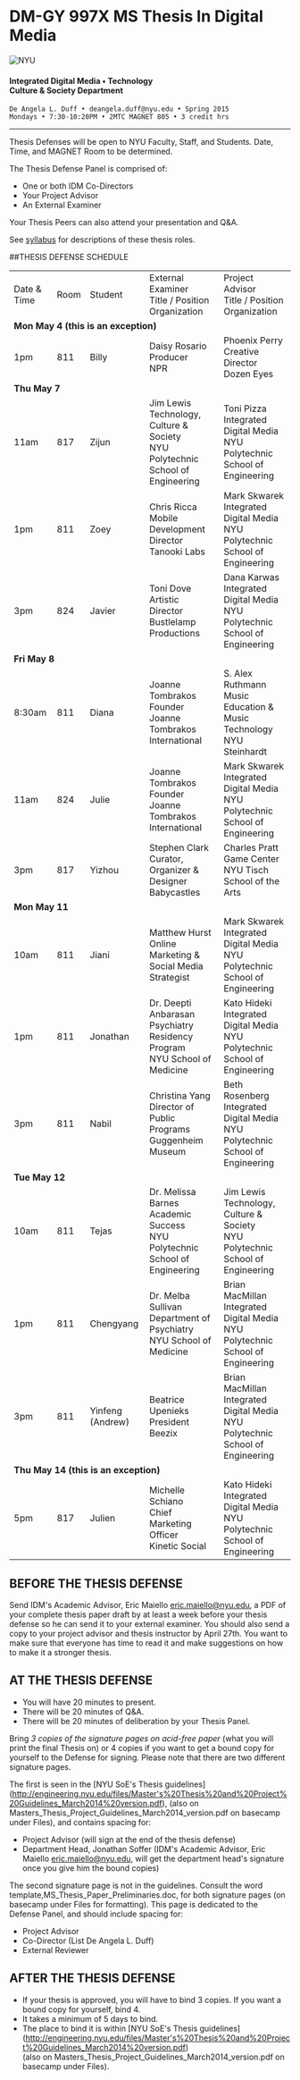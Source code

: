 # DM-GY 997X MS Thesis In Digital Media

![NYU](http://ws2.polishedsolid.com/de/nyu_soe_logo.png)
#### Integrated Digital Media • Technology<br>Culture & Society Department 

    De Angela L. Duff • deangela.duff@nyu.edu • Spring 2015 
    Mondays • 7:30-10:20PM • 2MTC MAGNET 805 • 3 credit hrs

---


Thesis Defenses will be open to NYU Faculty, Staff, and Students. Date, Time, and MAGNET Room to be determined.

The Thesis Defense Panel is comprised of:
* One or both IDM Co-Directors
* Your Project Advisor
* An External Examiner

Your Thesis Peers can also attend your presentation and Q&A.

See <a href="dm997X_ms_thesis_syllabus.md">syllabus</a> for descriptions of these thesis roles.

##THESIS DEFENSE SCHEDULE

<table>
<tr>
    <td>Date &amp; Time</td>
    <td>Room</td>
    <td>Student</td>
    <td>External Examiner<br>Title / Position<br>Organization</td>
    <td>Project Advisor<br>Title / Position<br>Organization</td>
</tr>
<tr>
    <td colspan="5"><strong>Mon May 4 (this is an exception)</strong></td>
</tr>
<tr>
    <td>1pm</td>
    <td>811</td>
    <td>Billy</td>
    <td>Daisy Rosario<br>Producer<br>NPR</td>
    <td>Phoenix Perry<br>Creative Director<br>Dozen Eyes</td>
</tr>
<tr>
    <td colspan="5"><strong>Thu May 7</strong></td>
</tr>
<tr>
    <td>11am</td>
    <td>817</td>
    <td>Zijun</td>
    <td>Jim Lewis<br>Technology, Culture &amp; Society<br>NYU Polytechnic School of Engineering</td>
    <td>Toni Pizza<br>Integrated Digital Media<br>NYU Polytechnic School of Engineering</td>
</tr>
<tr>
    <td>1pm</td>
    <td>811</td>
    <td>Zoey</td>
    <td>Chris Ricca<br>Mobile Development Director<br>Tanooki Labs</td>
    <td>Mark Skwarek<br>Integrated Digital Media<br>NYU Polytechnic School of Engineering</td>
</tr>
<tr>
    <td>3pm</td>
    <td>824</td>
    <td>Javier</td>
    <td>Toni Dove<br>Artistic Director<br>Bustlelamp Productions</td>
    <td>Dana Karwas<br>Integrated Digital Media<br>NYU Polytechnic School of Engineering</td>
</tr>
<tr>
    <td colspan="5"><strong>Fri May 8</strong></td>
</tr>
<tr>
    <td>8:30am</td>
    <td>811</td>
    <td>Diana</td>
    <td>Joanne Tombrakos<br>Founder<br>Joanne Tombrakos International</td>
    <td>S. Alex Ruthmann<br>Music Education &amp; Music Technology<br>NYU Steinhardt</td>
</tr>
<tr>
    <td>11am</td>
    <td>824</td>
    <td>Julie</td>
    <td>Joanne Tombrakos<br>Founder<br>Joanne Tombrakos International</td>
    <td>Mark Skwarek<br>Integrated Digital Media<br>NYU Polytechnic School of Engineering</td>
</tr>
<tr>
    <td>3pm</td>
    <td>817</td>
    <td>Yizhou</td>
    <td>Stephen Clark<br>Curator, Organizer &amp; Designer<br>Babycastles</td>
    <td>Charles Pratt<br>Game Center<br>NYU Tisch School of the Arts</td>
</tr>
<tr>
    <td colspan="5"><strong>Mon May 11</strong></td>
</tr>
<tr>
    <td>10am</td>
    <td>811</td>
    <td>Jiani</td>
    <td>Matthew Hurst<br>Online Marketing &amp; Social Media Strategist<br></td>
    <td>Mark Skwarek<br>Integrated Digital Media<br>NYU Polytechnic School of Engineering</td>
</tr>
<tr>
    <td>1pm</td>
    <td>811</td>
    <td>Jonathan</td>
    <td>Dr. Deepti Anbarasan<br>Psychiatry Residency Program<br>NYU School of Medicine</td>
    <td>Kato Hideki<br>Integrated Digital Media<br>NYU Polytechnic School of Engineering</td>
</tr>
<tr>
    <td>3pm</td>
    <td>811</td>
    <td>Nabil</td>
    <td>Christina Yang<br>Director of Public Programs<br>Guggenheim Museum</td>
    <td>Beth Rosenberg<br>Integrated Digital Media<br>NYU Polytechnic School of Engineering</td>
</tr>
<tr>
    <td colspan="5"><strong>Tue May 12</strong></td>
</tr>
<tr>
    <td>10am</td>
    <td>811</td>
    <td>Tejas</td>
    <td>Dr. Melissa Barnes<br>Academic Success<br>NYU Polytechnic School of Engineering</td>
    <td>Jim Lewis<br>Technology, Culture &amp; Society<br>NYU Polytechnic School of Engineering</td>
</tr>
<tr>
    <td>1pm</td>
    <td>811</td>
    <td>Chengyang</td>
    <td>Dr. Melba Sullivan<br>Department of Psychiatry<br>NYU School of Medicine</td>
    <td>Brian MacMillan<br>Integrated Digital Media<br>NYU Polytechnic School of Engineering</td>
</tr>
<tr>
    <td>3pm</td>
    <td>811</td>
    <td>Yinfeng (Andrew)</td>
    <td>Beatrice Upenieks<br>President<br>Beezix</td>
    <td>Brian MacMillan<br>Integrated Digital Media<br>NYU Polytechnic School of Engineering</td>
</tr>
<tr>
    <td colspan="5"><strong>Thu May 14 (this is an exception)</strong></td>
</tr>
<tr>
    <td>5pm</td>
    <td>817</td>
    <td>Julien</td>
    <td>Michelle Schiano<br>Chief Marketing Officer<br>Kinetic Social</td>
    <td>Kato Hideki<br>Integrated Digital Media<br>NYU Polytechnic School of Engineering</td>
</tr>
</table>

## BEFORE THE THESIS DEFENSE
Send IDM's Academic Advisor, Eric Maiello eric.maiello@nyu.edu, a PDF of your complete thesis paper draft by at least a week before your thesis defense so he can send it to your external examiner. You should also send a copy to your project advisor and thesis instructor by April 27th. You want to make sure that everyone has time to read it and make suggestions on how to make it a stronger thesis. 


## AT THE THESIS DEFENSE

* You will have 20 minutes to present.
* There will be 20 minutes of Q&A.
* There will be 20 minutes of deliberation by your Thesis Panel.

Bring *3 copies of the signature pages on acid-free paper* (what you will print the final Thesis on) or 4 copies if you want to get a bound copy for yourself to the Defense for signing. Please note that there are two different signature pages.

The first is seen in the [NYU SoE's Thesis guidelines] (http://engineering.nyu.edu/files/Master's%20Thesis%20and%20Project%20Guidelines_March2014%20version.pdf), (also on Masters_Thesis_Project_Guidelines_March2014_version.pdf on basecamp under Files), and contains spacing for:
* Project Advisor (will sign at the end of the thesis defense) 
* Department Head, Jonathan Soffer (IDM's Academic Advisor, Eric Maiello eric.maiello@nyu.edu, will get the department head's signature once you give him the bound copies)

The second signature page is not in the guidelines. Consult the word template,MS_Thesis_Paper_Preliminaries.doc, for both signature pages (on basecamp under Files for formatting). This page is dedicated to the Defense Panel, and should include spacing for:
* Project Advisor
* Co-Director (List De Angela L. Duff)
* External Reviewer


## AFTER THE THESIS DEFENSE

* If your thesis is approved, you will have to bind 3 copies. If you want a bound copy for yourself, bind 4. 
* It takes a minimum of 5 days to bind. 
* The place to bind it is within [NYU SoE's Thesis guidelines] (http://engineering.nyu.edu/files/Master's%20Thesis%20and%20Project%20Guidelines_March2014%20version.pdf)<br>(also on Masters_Thesis_Project_Guidelines_March2014_version.pdf on basecamp under Files).


















